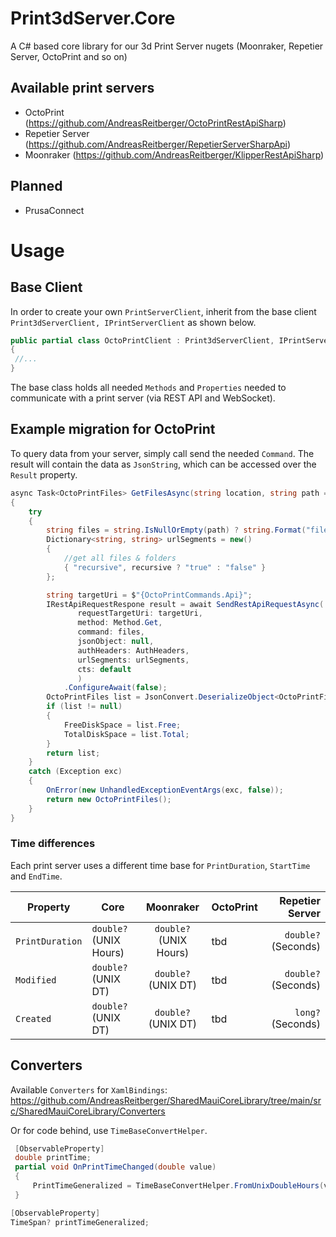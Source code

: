 # Print3dServer.Core
A C# based core library for our 3d Print Server nugets (Moonraker, Repetier Server, OctoPrint and so on)

## Available print servers
- OctoPrint (https://github.com/AndreasReitberger/OctoPrintRestApiSharp)
- Repetier Server (https://github.com/AndreasReitberger/RepetierServerSharpApi)
- Moonraker (https://github.com/AndreasReitberger/KlipperRestApiSharp)

## Planned
- PrusaConnect

# Usage

## Base Client
In order to create your own `PrintServerClient`, inherit from the base client `Print3dServerClient, IPrintServerClient` as shown below.

```cs
public partial class OctoPrintClient : Print3dServerClient, IPrintServerClient
{
 //...
}
```

The base class holds all needed `Methods` and `Properties` needed to communicate with a print server (via REST API and WebSocket).

## Example migration for OctoPrint
To query data from your server, simply call send the needed `Command`. The result will contain the data as `JsonString`, 
which can be accessed over the `Result` property.

```cs
async Task<OctoPrintFiles> GetFilesAsync(string location, string path = "", bool recursive = true)
{
    try
    {
        string files = string.IsNullOrEmpty(path) ? string.Format("files/{0}", location) : string.Format("files/{0}/{1}", location, path);
        Dictionary<string, string> urlSegments = new()
        {
            //get all files & folders 
            { "recursive", recursive ? "true" : "false" }
        };

        string targetUri = $"{OctoPrintCommands.Api}";
        IRestApiRequestRespone result = await SendRestApiRequestAsync(
               requestTargetUri: targetUri,
               method: Method.Get,
               command: files,
               jsonObject: null,
               authHeaders: AuthHeaders,
               urlSegments: urlSegments,
               cts: default
               )
            .ConfigureAwait(false);
        OctoPrintFiles list = JsonConvert.DeserializeObject<OctoPrintFiles>(result.Result);
        if (list != null)
        {
            FreeDiskSpace = list.Free;
            TotalDiskSpace = list.Total;
        }
        return list;
    }
    catch (Exception exc)
    {
        OnError(new UnhandledExceptionEventArgs(exc, false));
        return new OctoPrintFiles();
    }
}
```

### Time differences
Each print server uses a different time base for `PrintDuration`, `StartTime` and `EndTime`.

| Property              | Core                     | Moonraker              | OctoPrint | Repetier Server      |
|-----------------------| -------------------------|:----------------------:| ----------|---------------------:|
| `PrintDuration`       | `double?` (UNIX Hours)   | `double?` (UNIX Hours) | tbd       | `double?` (Seconds)  |
| `Modified`            | `double?` (UNIX DT)      | `double?` (UNIX DT)    | tbd       | `double?` (Seconds)  |
| `Created`             | `double?` (UNIX DT)      | `double?` (UNIX DT)    | tbd       | `long?` (Seconds)  |

## Converters
Available `Converters` for `XamlBindings`:
https://github.com/AndreasReitberger/SharedMauiCoreLibrary/tree/main/src/SharedMauiCoreLibrary/Converters

Or for code behind, use `TimeBaseConvertHelper`.

```cs
 [ObservableProperty]
 double printTime;
 partial void OnPrintTimeChanged(double value)
 {
     PrintTimeGeneralized = TimeBaseConvertHelper.FromUnixDoubleHours(value);          
 }

[ObservableProperty]
TimeSpan? printTimeGeneralized;
```
